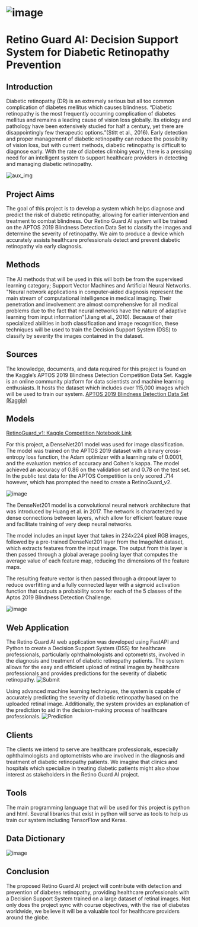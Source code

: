 # ![image](https://user-images.githubusercontent.com/123923257/216790444-643e3e84-f2f8-42f2-b59b-3c0cf9c26ccf.png)
# Retino Guard AI: Decision Support System for Diabetic Retinopathy Prevention

## Introduction
Diabetic retinopathy (DR) is an extremely serious but all too common complication of diabetes mellitus which causes blindness. “Diabetic retinopathy is the most frequently occurring complication of diabetes mellitus and remains a leading cause of vision loss globally. Its etiology and pathology have been extensively studied for half a century, yet there are disappointingly few therapeutic options.”(Stitt et al., 2016). Early detection and proper management of diabetic retinopathy can reduce the possibility of vision loss, but with current methods, diabetic retinopathy is difficult to diagnose early. With the rate of diabetes climbing yearly, there is a pressing need for an intelligent system to support healthcare providers in detecting and managing diabetic retinopathy.

![aux_img](https://user-images.githubusercontent.com/123923257/234385052-b9b4bb72-a0db-49d2-94b7-8f51c7dcbdfc.png)

## Project Aims
The goal of this project is to develop a system which helps diagnose and predict the risk of diabetic retinopathy, allowing for earlier intervention and treatment to combat blindness. Our Retino Guard AI system will be trained on the APTOS 2019 Blindness Detection Data Set to classify the images and determine the severity of retinopathy. We aim to produce a device which accurately assists healthcare professionals detect and prevent diabetic retinopathy via early diagnosis.


## Methods
The AI methods that will be used in this will both be from the supervised learning category; Support Vector Machines and Artificial Neural Networks. "Neural network applications in computer-aided diagnosis represent the main stream of computational intelligence in medical imaging. Their penetration and involvement are almost comprehensive for all medical problems due to the fact that neural networks have the nature of adaptive learning from input information"(Jiang et al., 2010). Because of their specialized abilities in both classification and image recognition, these techniques will be used to train the Decision Support System (DSS) to classify by severity the images contained in the dataset. 

## Sources
The knowledge, documents, and data required for this project is found on the Kaggle’s APTOS 2019 Blindness Detection Competition Data Set. Kaggle is an online community platform for data scientists and machine learning enthusiasts. It hosts the dataset which includes over 115,000 images which will be used to train our system. 
[APTOS 2019 Blindness Detection Data Set (Kaggle)](https://www.kaggle.com/competitions/aptos2019-blindness-detection)

## Models
[RetinoGuard_v1: Kaggle Competition Notebook Link](https://www.kaggle.com/code/johnmarkowsky/retinoguard-v1/)

For this project, a DenseNet201 model was used for image classification. The model was trained on the APTOS 2019 dataset with a binary cross-entropy loss function, the Adam optimizer with a learning rate of 0.0001, and the evaluation metrics of accuracy and Cohen's kappa. The model achieved an accuracy of 0.86 on the validation set and 0.78 on the test set. In the public test data for the APTOS Competition is only scored .714 however, which has prompted the need to create a RetinoGuard_v2.

![image](https://user-images.githubusercontent.com/123923257/235323952-2b12de47-0f10-44fc-b98e-8422f9aec0a9.png)

The DenseNet201 model is a convolutional neural network architecture that was introduced by Huang et al. in 2017. The network is characterized by dense connections between layers, which allow for efficient feature reuse and facilitate training of very deep neural networks.

The model includes an input layer that takes in 224x224 pixel RGB images, followed by a pre-trained DenseNet201 layer from the ImageNet dataset, which extracts features from the input image. The output from this layer is then passed through a global average pooling layer that computes the average value of each feature map, reducing the dimensions of the feature maps.

The resulting feature vector is then passed through a dropout layer to reduce overfitting and a fully connected layer with a sigmoid activation function that outputs a probability score for each of the 5 classes of the Aptos 2019 Blindness Detection Challenge.

![image](https://user-images.githubusercontent.com/123923257/235323780-52115408-fada-427e-98fe-7769eedba8dd.png)

## Web Application
The Retino Guard AI web application was developed using FastAPI and Python to create a Decision Support System (DSS) for healthcare professionals, particularly ophthalmologists and optometrists, involved in the diagnosis and treatment of diabetic retinopathy patients. The system allows for the easy and efficient upload of retinal images by healthcare professionals and provides predictions for the severity of diabetic retinopathy.
![Submit](https://user-images.githubusercontent.com/123923257/234384778-efed0ff5-fd3f-4123-a4ce-929a5c571c6e.png)

Using advanced machine learning techniques, the system is capable of accurately predicting the severity of diabetic retinopathy based on the uploaded retinal image. Additionally, the system provides an explanation of the prediction to aid in the decision-making process of healthcare professionals.
![Prediction](https://user-images.githubusercontent.com/123923257/234384721-b268fdf1-1c38-44e3-84e4-dfad1ec29991.png)

## Clients
The clients we intend to serve are healthcare professionals, especially ophthalmologists and optometrists who are involved in the diagnosis and treatment of diabetic retinopathy patients. We imagine that clinics and hospitals which specialize in treating diabetic patients might also show interest as stakeholders in the Retino Guard AI project.

## Tools
The main programming language that will be used for this project is python and html. Several libraries that exist in python will serve as tools to help us train our system including TensorFlow and Keras.


## Data Dictionary
![image](https://user-images.githubusercontent.com/123923257/217098210-f64a661b-55a0-4a9e-a26f-d0c3d8cd9a48.png)

## Conclusion
The proposed Retino Guard AI project will contribute with detection and prevention of diabetes retinopathy, providing healthcare professionals with a Decision Support System trained on a large dataset of retinal images. Not only does the project sync with course objectives, with the rise of diabetes worldwide, we believe it will be a valuable tool for healthcare providers around the globe.
